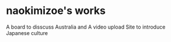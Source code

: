 # naokimizoe's works
A board to disscuss Australia and 
A video upload Site to introduce Japanese culture
